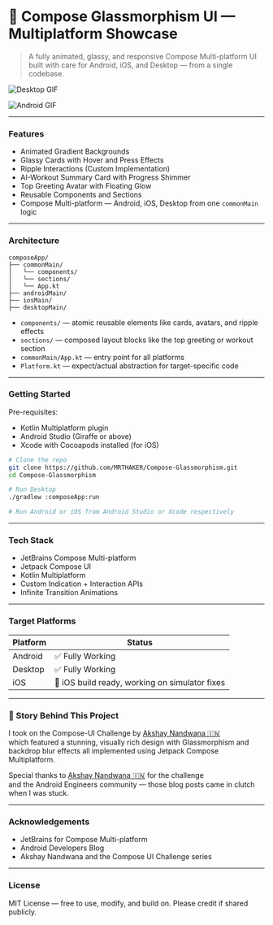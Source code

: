 # 💎 Compose Glassmorphism UI — Multiplatform Showcase

> A fully animated, glassy, and responsive Compose Multi-platform UI built with care for Android, iOS, and Desktop — from a single codebase.

![Desktop GIF](screenshots/preview_desktop.gif)

![Android GIF](screenshots/preview_android.gif)

---

### Features

- Animated Gradient Backgrounds
- Glassy Cards with Hover and Press Effects
- Ripple Interactions (Custom Implementation)
- AI-Workout Summary Card with Progress Shimmer
- Top Greeting Avatar with Floating Glow
- Reusable Components and Sections
- Compose Multi-platform — Android, iOS, Desktop from one `commonMain` logic

---

### Architecture

```
composeApp/
├── commonMain/
│   └── components/
│   └── sections/
│   └── App.kt
├── androidMain/
├── iosMain/
├── desktopMain/
```

- `components/` — atomic reusable elements like cards, avatars, and ripple effects
- `sections/` — composed layout blocks like the top greeting or workout section
- `commonMain/App.kt` — entry point for all platforms
- `Platform.kt` — expect/actual abstraction for target-specific code

---

### Getting Started

Pre-requisites:

- Kotlin Multiplatform plugin
- Android Studio (Giraffe or above)
- Xcode with Cocoapods installed (for iOS)

```bash
# Clone the repo
git clone https://github.com/MRTHAKER/Compose-Glassmorphism.git
cd Compose-Glassmorphism

# Run Desktop
./gradlew :composeApp:run

# Run Android or iOS from Android Studio or Xcode respectively
```

---

### Tech Stack

- JetBrains Compose Multi-platform
- Jetpack Compose UI
- Kotlin Multiplatform
- Custom Indication + Interaction APIs
- Infinite Transition Animations

---

### Target Platforms

| Platform | Status |
|----------|--------|
| Android  | ✅ Fully Working |
| Desktop  | ✅ Fully Working |
| iOS      | 🚧 iOS build ready, working on simulator fixes |

---

### 🧵 Story Behind This Project

I took on the Compose-UI Challenge by [Akshay Nandwana 🇮🇳](https://github.com/anandwana001)  
which featured a stunning, visually rich design with Glassmorphism and backdrop blur effects all implemented using Jetpack Compose Multiplatform.

Special thanks to [Akshay Nandwana 🇮🇳](https://github.com/anandwana001) for the challenge  
and the Android Engineers community — those blog posts came in clutch when I was stuck.

---

### Acknowledgements

- JetBrains for Compose Multi-platform
- Android Developers Blog
- Akshay Nandwana and the Compose UI Challenge series
---

### License

MIT License — free to use, modify, and build on. Please credit if shared publicly.
